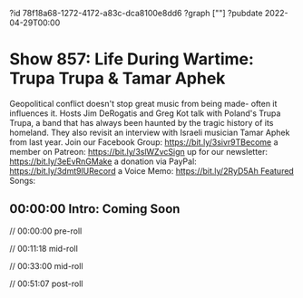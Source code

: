 ?id 78f18a68-1272-4172-a83c-dca8100e8dd6
?graph [""]
?pubdate 2022-04-29T00:00

# Show 857: Life During Wartime: Trupa Trupa & Tamar Aphek

Geopolitical conflict doesn't stop great music from being made- often it influences it. Hosts Jim DeRogatis and Greg Kot talk with Poland's Trupa Trupa, a band that has always been haunted by the tragic history of its homeland. They also revisit an interview with Israeli musician Tamar Aphek from last year. Join our Facebook Group: https://bit.ly/3sivr9TBecome a member on Patreon: https://bit.ly/3slWZvcSign up for our newsletter: https://bit.ly/3eEvRnGMake a donation via PayPal: https://bit.ly/3dmt9lURecord a Voice Memo: https://bit.ly/2RyD5Ah Featured Songs:

## 00:00:00 Intro: Coming Soon

// 00:00:00 pre-roll

// 00:11:18 mid-roll

// 00:33:00 mid-roll

// 00:51:07 post-roll
